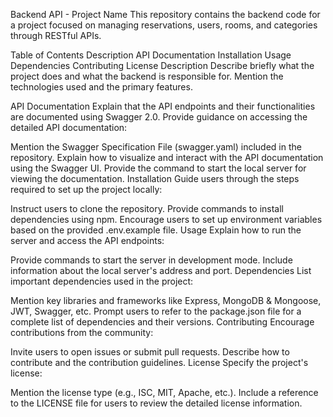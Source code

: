 Backend API - Project Name
This repository contains the backend code for a project focused on managing reservations, users, rooms, and categories through RESTful APIs.

Table of Contents
Description
API Documentation
Installation
Usage
Dependencies
Contributing
License
Description
Describe briefly what the project does and what the backend is responsible for. Mention the technologies used and the primary features.

API Documentation
Explain that the API endpoints and their functionalities are documented using Swagger 2.0. Provide guidance on accessing the detailed API documentation:

Mention the Swagger Specification File (swagger.yaml) included in the repository.
Explain how to visualize and interact with the API documentation using the Swagger UI. Provide the command to start the local server for viewing the documentation.
Installation
Guide users through the steps required to set up the project locally:

Instruct users to clone the repository.
Provide commands to install dependencies using npm.
Encourage users to set up environment variables based on the provided .env.example file.
Usage
Explain how to run the server and access the API endpoints:

Provide commands to start the server in development mode.
Include information about the local server's address and port.
Dependencies
List important dependencies used in the project:

Mention key libraries and frameworks like Express, MongoDB & Mongoose, JWT, Swagger, etc.
Prompt users to refer to the package.json file for a complete list of dependencies and their versions.
Contributing
Encourage contributions from the community:

Invite users to open issues or submit pull requests.
Describe how to contribute and the contribution guidelines.
License
Specify the project's license:

Mention the license type (e.g., ISC, MIT, Apache, etc.).
Include a reference to the LICENSE file for users to review the detailed license information.
